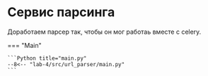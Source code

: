# Сервис парсинга

Доработаем парсер так, чтобы он мог работаь вместе с celery.

=== "Main"

    ```Python title="main.py"
    --8<-- "lab-4/src/url_parser/main.py"
    ```
